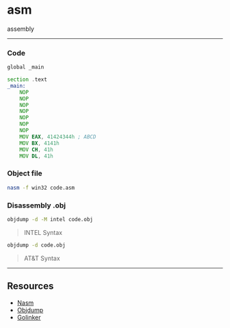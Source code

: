 # asm

assembly

---

### Code

```asm
global _main

section .text
_main:
    NOP
    NOP
    NOP
    NOP
    NOP
    NOP
    NOP
    MOV EAX, 41424344h ; ABCD
    MOV BX, 4141h
    MOV CH, 41h
    MOV DL, 41h
```

### Object file

```bash
nasm -f win32 code.asm
```

### Disassembly .obj

```bash
objdump -d -M intel code.obj
```

> INTEL Syntax

```bash
objdump -d code.obj
```

> AT&T Syntax

---

## Resources

- [Nasm](https://www.nasm.us/)
- [Objdump](https://www.mingw-w64.org/source/)
- [Golinker](http://www.godevtool.com)
